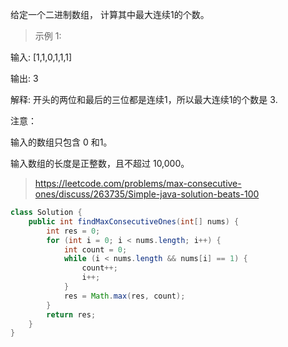 给定一个二进制数组， 计算其中最大连续1的个数。

>示例 1:

输入: [1,1,0,1,1,1]

输出: 3

解释: 开头的两位和最后的三位都是连续1，所以最大连续1的个数是 3.

注意：

输入的数组只包含 0 和1。

输入数组的长度是正整数，且不超过 10,000。
>https://leetcode.com/problems/max-consecutive-ones/discuss/263735/Simple-java-solution-beats-100
```java
class Solution {
    public int findMaxConsecutiveOnes(int[] nums) {
        int res = 0;
        for (int i = 0; i < nums.length; i++) {
            int count = 0;
            while (i < nums.length && nums[i] == 1) {
                count++;
                i++;
            }
            res = Math.max(res, count);
        }
        return res;
    }
}
```
